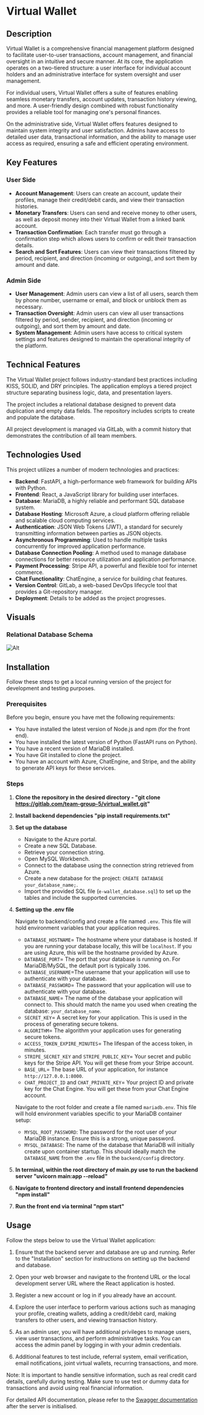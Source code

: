 # Virtual Wallet

## Description
Virtual Wallet is a comprehensive financial management platform designed to facilitate user-to-user transactions, account management, and financial oversight in an intuitive and secure manner. At its core, the application operates on a two-tiered structure: a user interface for individual account holders and an administrative interface for system oversight and user management.

For individual users, Virtual Wallet offers a suite of features enabling seamless monetary transfers, account updates, transaction history viewing, and more. A user-friendly design combined with robust functionality provides a reliable tool for managing one's personal finances.

On the administrative side, Virtual Wallet offers features designed to maintain system integrity and user satisfaction. Admins have access to detailed user data, transactional information, and the ability to manage user access as required, ensuring a safe and efficient operating environment.

## Key Features

### User Side
- **Account Management**: Users can create an account, update their profiles, manage their credit/debit cards, and view their transaction histories.
- **Monetary Transfers**: Users can send and receive money to other users, as well as deposit money into their Virtual Wallet from a linked bank account.
- **Transaction Confirmation**: Each transfer must go through a confirmation step which allows users to confirm or edit their transaction details.
- **Search and Sort Features**: Users can view their transactions filtered by period, recipient, and direction (incoming or outgoing), and sort them by amount and date.

### Admin Side
- **User Management**: Admin users can view a list of all users, search them by phone number, username or email, and block or unblock them as necessary.
- **Transaction Oversight**: Admin users can view all user transactions filtered by period, sender, recipient, and direction (incoming or outgoing), and sort them by amount and date.
- **System Management**: Admin users have access to critical system settings and features designed to maintain the operational integrity of the platform.

## Technical Features
The Virtual Wallet project follows industry-standard best practices including KISS, SOLID, and DRY principles. The application employs a tiered project structure separating business logic, data, and presentation layers.

The project includes a relational database designed to prevent data duplication and empty data fields. The repository includes scripts to create and populate the database.

All project development is managed via GitLab, with a commit history that demonstrates the contribution of all team members.

## Technologies Used

This project utilizes a number of modern technologies and practices:

- **Backend**: FastAPI, a high-performance web framework for building APIs with Python.
- **Frontend**: React, a JavaScript library for building user interfaces.
- **Database**: MariaDB, a highly reliable and performant SQL database system.
- **Database Hosting**: Microsoft Azure, a cloud platform offering reliable and scalable cloud computing services.
- **Authentication**: JSON Web Tokens (JWT), a standard for securely transmitting information between parties as JSON objects.
- **Asynchronous Programming**: Used to handle multiple tasks concurrently for improved application performance.
- **Database Connection Pooling**: A method used to manage database connections for better resource utilization and application performance.
- **Payment Processing**: Stripe API, a powerful and flexible tool for internet commerce.
- **Chat Functionality**: ChatEngine, a service for building chat features.
- **Version Control**: GitLab, a web-based DevOps lifecycle tool that provides a Git-repository manager.
- **Deployment**: Details to be added as the project progresses. 

## Visuals
### Relational Database Schema
![Alt](/images/database_virtual_wallet.JPG)

## Installation
Follow these steps to get a local running version of the project for development and testing purposes.

### Prerequisites 
Before you begin, ensure you have met the following requirements:

- You have installed the latest version of Node.js and npm (for the front end).
- You have installed the latest version of Python (FastAPI runs on Python).
- You have a recent version of MariaDB installed.
- You have Git installed to clone the project.
- You have an account with Azure, ChatEngine, and Stripe, and the ability to generate API keys for these services.

### Steps
1. **Clone the repository in the desired directory  - "git clone  https://gitlab.com/team-group-5/virtual_wallet.git"**
2. **Install backend dependencies "pip install requirements.txt"**
3. **Set up the database**

    - Navigate to the Azure portal.
    - Create a new SQL Database.
    - Retrieve your connection string.
    - Open MySQL Workbench.
    - Connect to the database using the connection string retrieved from Azure.
    - Create a new database for the project: `CREATE DATABASE your_database_name;`.
    - Import the provided SQL file (`e-wallet_database.sql`) to set up the tables and include the supported currencies.

4. **Setting up the .env file**

    Navigate to backend/config and create a file named `.env`. This file will hold environment variables that your application requires. 

    - `DATABASE_HOSTNAME`= The hostname where your database is hosted. If you are running your database locally, this will be `localhost`. If you are using Azure, this will be the hostname provided by Azure.
    - `DATABASE_PORT`= The port that your database is running on. For MariaDB/MySQL, the default port is typically `3306`.
    - `DATABASE_USERNAME`=The username that your application will use to authenticate with your database.
    - `DATABASE_PASSWORD`= The password that your application will use to authenticate with your database.
    - `DATABASE_NAME`= The name of the database your application will connect to. This should match the name you used when creating the database: `your_database_name`.
    - `SECRET_KEY`= A secret key for your application. This is used in the process of generating secure tokens.
    - `ALGORITHM`= The algorithm your application uses for generating secure tokens.
    - `ACCESS_TOKEN_EXPIRE_MINUTES`= The lifespan of the access token, in minutes.
    - `STRIPE_SECRET_KEY` and `STRIPE_PUBLIC_KEY`= Your secret and public keys for the Stripe API. You will get these from your Stripe account.
    - `BASE_URL`= The base URL of your application, for instance `http://127.0.0.1:8000`.
    - `CHAT_PROJECT_ID` and `CHAT_PRIVATE_KEY`= Your project ID and private key for the Chat Engine. You will get these from your Chat Engine account.
      
   Navigate to the root folder and create a file named `mariadb.env`. This file will hold environment variables specific to your MariaDB container setup:

   - `MYSQL_ROOT_PASSWORD`: The password for the root user of your MariaDB instance. Ensure this is a strong, unique password.
   - `MYSQL_DATABASE`: The name of the database that MariaDB will initially create upon container startup. This should ideally match the `DATABASE_NAME` from the `.env` file in the `backend/config` directory.

5. **In terminal, within the root directory of main.py use to run the backend server "uvicorn main:app --reload"**

6. **Navigate to frontend directory and install frontend dependencies "npm install"**
7. **Run the front end via terminal "npm start"**


## Usage

Follow the steps below to use the Virtual Wallet application:

1. Ensure that the backend server and database are up and running. Refer to the "Installation" section for instructions on setting up the backend and database.

2. Open your web browser and navigate to the frontend URL or the local development server URL where the React application is hosted.

3. Register a new account or log in if you already have an account.

4. Explore the user interface to perform various actions such as managing your profile, creating wallets, adding a credit/debit card, making transfers to other users, and viewing transaction history.

5. As an admin user, you will have additional privileges to manage users, view user transactions, and perform administrative tasks. You can access the admin panel by logging in with your admin credentials.

6. Additional features to test include, referral system, email verification, email notifications, joint virtual wallets, recurring transactions, and more.

Note: It is important to handle sensitive information, such as real credit card details, carefully during testing. Make sure to use test or dummy data for transactions and avoid using real financial information.

For detailed API documentation, please refer to the [Swagger documentation](<http://127.0.0.1:8000/docs>) after the server is initialised.

